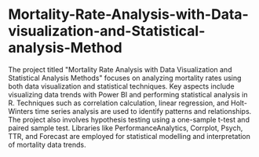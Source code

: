 # Mortality-Rate-Analysis-with-Data-visualization-and-Statistical-analysis-Method
The project titled "Mortality Rate Analysis with Data Visualization and Statistical Analysis Methods" focuses on analyzing mortality rates using both data visualization and statistical techniques. Key aspects include visualizing data trends with Power BI and performing statistical analysis in R. Techniques such as correlation calculation, linear regression, and Holt-Winters time series analysis are used to identify patterns and relationships. The project also involves hypothesis testing using a one-sample t-test and paired sample test. Libraries like PerformanceAnalytics, Corrplot, Psych, TTR, and Forecast are employed for statistical modelling and interpretation of mortality data trends.
